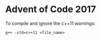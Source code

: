 # Advent of Code 2017  

To compile and ignore the c++11 warnings:

```
g++ -std=c++11 <file_name>
```
